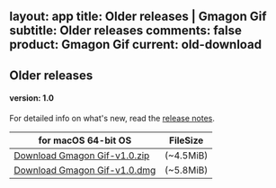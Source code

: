 layout: app
title: Older releases | Gmagon Gif
subtitle: Older releases
comments: false
product: Gmagon Gif
current: old-download
---

## <strong>Older releases</strong>

#### version: 1.0

For detailed info on what's new, read the [release notes](./changelog.html).

for macOS 64-bit OS | FileSize
------------------------------ | -------------------------
[Download Gmagon Gif-v1.0.zip](http://www.filefactory.com/file/2uy70ivs0tgl/Gmagon_Gif.zip)    | (~4.5MiB)
[Download Gmagon Gif-v1.0.dmg](http://www.filefactory.com/file/3i74uv52yad9/Gmagon-Gif-1.0.dmg)    | (~5.8MiB)
